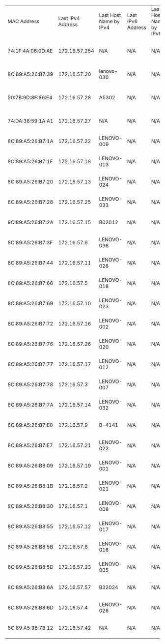 |                   |                   |                        |                   |                        |                                               |                  |                  | 
|-------------------|-------------------|------------------------|-------------------|------------------------|-----------------------------------------------|------------------|------------------|
| MAC Address       | Last IPv4 Address | Last Host Name by IPv4 | Last IPv6 Address | Last Host Name by IPv6 | NIC Vendor                                    | Last Time Found  | First Time Found |
| 74:1F:4A:06:0D:AE | 172.16.57.254     | N/A                    | N/A               | N/A                    | "Hangzhou H3C Technologies Co., Limited"      | 2016.04.12 13:18 | 2016.04.12 13:18 |
| 8C:89:A5:26:B7:39 | 172.16.57.20      | lenovo-030             | N/A               | N/A                    | "Micro-Star INT'L CO., LTD"                   | 2016.04.12 13:18 | 2016.04.12 13:18 |
| 50:7B:9D:8F:86:E4 | 172.16.57.28      | A5302                  | N/A               | N/A                    | "LCFC(HeFei) Electronics Technology co., ltd" | 2016.04.12 13:18 | 2016.04.12 13:18 |
| 74:DA:38:59:1A:A1 | 172.16.57.27      | N/A                    | N/A               | N/A                    | Edimax Technology Co. Ltd.                    | 2016.04.12 13:18 | 2016.04.12 13:18 |
| 8C:89:A5:26:B7:1A | 172.16.57.22      | LENOVO-009             | N/A               | N/A                    | "Micro-Star INT'L CO., LTD"                   | 2016.04.12 13:18 | 2016.04.12 13:18 |
| 8C:89:A5:26:B7:1E | 172.16.57.18      | LENOVO-013             | N/A               | N/A                    | "Micro-Star INT'L CO., LTD"                   | 2016.04.12 13:18 | 2016.04.12 13:18 |
| 8C:89:A5:26:B7:20 | 172.16.57.13      | LENOVO-024             | N/A               | N/A                    | "Micro-Star INT'L CO., LTD"                   | 2016.04.12 13:18 | 2016.04.12 13:18 |
| 8C:89:A5:26:B7:28 | 172.16.57.25      | LENOVO-033             | N/A               | N/A                    | "Micro-Star INT'L CO., LTD"                   | 2016.04.12 13:18 | 2016.04.12 13:18 |
| 8C:89:A5:26:B7:2A | 172.16.57.15      | B02012                 | N/A               | N/A                    | "Micro-Star INT'L CO., LTD"                   | 2016.04.12 13:18 | 2016.04.12 13:18 |
| 8C:89:A5:26:B7:3F | 172.16.57.6       | LENOVO-036             | N/A               | N/A                    | "Micro-Star INT'L CO., LTD"                   | 2016.04.12 13:18 | 2016.04.12 13:18 |
| 8C:89:A5:26:B7:44 | 172.16.57.11      | LENOVO-028             | N/A               | N/A                    | "Micro-Star INT'L CO., LTD"                   | 2016.04.12 13:18 | 2016.04.12 13:18 |
| 8C:89:A5:26:B7:66 | 172.16.57.5       | LENOVO-018             | N/A               | N/A                    | "Micro-Star INT'L CO., LTD"                   | 2016.04.12 13:18 | 2016.04.12 13:18 |
| 8C:89:A5:26:B7:69 | 172.16.57.10      | LENOVO-023             | N/A               | N/A                    | "Micro-Star INT'L CO., LTD"                   | 2016.04.12 13:18 | 2016.04.12 13:18 |
| 8C:89:A5:26:B7:72 | 172.16.57.16      | LENOVO-002             | N/A               | N/A                    | "Micro-Star INT'L CO., LTD"                   | 2016.04.12 13:18 | 2016.04.12 13:18 |
| 8C:89:A5:26:B7:76 | 172.16.57.26      | LENOVO-020             | N/A               | N/A                    | "Micro-Star INT'L CO., LTD"                   | 2016.04.12 13:18 | 2016.04.12 13:18 |
| 8C:89:A5:26:B7:77 | 172.16.57.17      | LENOVO-012             | N/A               | N/A                    | "Micro-Star INT'L CO., LTD"                   | 2016.04.12 13:18 | 2016.04.12 13:18 |
| 8C:89:A5:26:B7:78 | 172.16.57.3       | LENOVO-007             | N/A               | N/A                    | "Micro-Star INT'L CO., LTD"                   | 2016.04.12 13:18 | 2016.04.12 13:18 |
| 8C:89:A5:26:B7:7A | 172.16.57.14      | LENOVO-032             | N/A               | N/A                    | "Micro-Star INT'L CO., LTD"                   | 2016.04.12 13:18 | 2016.04.12 13:18 |
| 8C:89:A5:26:B7:E0 | 172.16.57.9       | B-4141                 | N/A               | N/A                    | "Micro-Star INT'L CO., LTD"                   | 2016.04.12 13:18 | 2016.04.12 13:18 |
| 8C:89:A5:26:B7:E7 | 172.16.57.21      | LENOVO-022             | N/A               | N/A                    | "Micro-Star INT'L CO., LTD"                   | 2016.04.12 13:18 | 2016.04.12 13:18 |
| 8C:89:A5:26:B8:09 | 172.16.57.19      | LENOVO-001             | N/A               | N/A                    | "Micro-Star INT'L CO., LTD"                   | 2016.04.12 13:18 | 2016.04.12 13:18 |
| 8C:89:A5:26:B8:1B | 172.16.57.2       | LENOVO-021             | N/A               | N/A                    | "Micro-Star INT'L CO., LTD"                   | 2016.04.12 13:18 | 2016.04.12 13:18 |
| 8C:89:A5:26:B8:30 | 172.16.57.1       | LENOVO-008             | N/A               | N/A                    | "Micro-Star INT'L CO., LTD"                   | 2016.04.12 13:18 | 2016.04.12 13:18 |
| 8C:89:A5:26:B8:55 | 172.16.57.12      | LENOVO-017             | N/A               | N/A                    | "Micro-Star INT'L CO., LTD"                   | 2016.04.12 13:18 | 2016.04.12 13:18 |
| 8C:89:A5:26:B8:5B | 172.16.57.8       | LENOVO-016             | N/A               | N/A                    | "Micro-Star INT'L CO., LTD"                   | 2016.04.12 13:18 | 2016.04.12 13:18 |
| 8C:89:A5:26:B8:5D | 172.16.57.23      | LENOVO-005             | N/A               | N/A                    | "Micro-Star INT'L CO., LTD"                   | 2016.04.12 13:18 | 2016.04.12 13:18 |
| 8C:89:A5:26:B8:6A | 172.16.57.57      | B32024                 | N/A               | N/A                    | "Micro-Star INT'L CO., LTD"                   | 2016.04.12 13:18 | 2016.04.12 13:18 |
| 8C:89:A5:26:B8:6D | 172.16.57.4       | LENOVO-026             | N/A               | N/A                    | "Micro-Star INT'L CO., LTD"                   | 2016.04.12 13:18 | 2016.04.12 13:18 |
| 8C:89:A5:3B:7B:12 | 172.16.57.42      | N/A                    | N/A               | N/A                    | "Micro-Star INT'L CO., LTD"                   | 2016.04.12 13:18 | 2016.04.12 13:18 |
